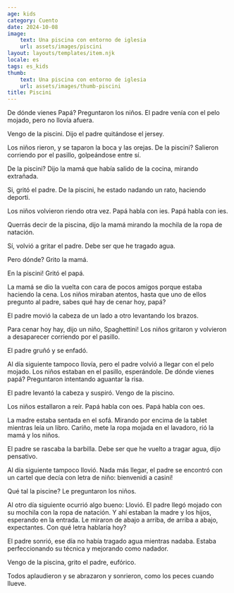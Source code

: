 ```yaml
---
age: kids
category: Cuento
date: 2024-10-08
image:
    text: Una piscina con entorno de iglesia
    url: assets/images/piscini
layout: layouts/templates/item.njk
locale: es
tags: es_kids
thumb:
    text: Una piscina con entorno de iglesia
    url: assets/images/thumb-piscini
title: Piscini
---
```


De dónde vienes Papá? Preguntaron los niños. El padre venía con el pelo mojado, pero no llovía afuera.

Vengo de la piscini. Dijo el padre quitándose el jersey.

Los niños rieron, y se taparon la boca y las orejas. De la piscini? Salieron corriendo por el pasillo, golpeándose entre sí.

De la piscini? Dijo la mamá que había salido de la cocina, mirando extrañada.

Si, gritó el padre. De la piscini, he estado nadando un rato, haciendo deporti.

Los niños volvieron riendo otra vez. Papá habla con ies. Papá habla con ies.

Querrás decir de la piscina, dijo la mamá mirando la mochila de la ropa de natación.

Sí, volvió a gritar el padre. Debe ser que he tragado agua.

Pero dónde? Grito la mamá.

En la piscini! Gritó el papá.

La mamá se dio la vuelta con cara de pocos amigos porque estaba haciendo la cena. Los niños miraban atentos, hasta que uno de ellos pregunto al padre, sabes qué hay de cenar hoy, papá?

El padre movió la cabeza de un lado a otro levantando los brazos.

Para cenar hoy hay, dijo un niño, Spaghettini! Los niños gritaron y volvieron a desaparecer corriendo por el pasillo.

El padre gruñó y se enfadó.


Al día siguiente tampoco llovía, pero el padre volvió a llegar con el pelo mojado. Los niños estaban en el pasillo, esperándole. De dónde vienes papá? Preguntaron intentando aguantar la risa.

El padre levantó la cabeza y suspiró. Vengo de la piscino.

Los niños estallaron a reír. Papá habla con oes. Papá habla con oes.

La madre estaba sentada en el sofá. Mirando por encima de la tablet mientras leía un libro. Cariño, mete la ropa mojada en el lavadoro, rió la mamá y los niños.

El padre se rascaba la barbilla. Debe ser que he vuelto a tragar agua, dijo pensativo.


Al día siguiente tampoco llovió. Nada más llegar, el padre se encontró con un cartel que decía con letra de niño: bienvenidi a casini!

Qué tal la piscine? Le preguntaron los niños.


Al otro día siguiente ocurrió algo bueno: Llovió. El padre llegó mojado con su mochila con la ropa de natación. Y ahí estaban la madre y los hijos, esperando en la entrada. Le miraron de abajo a arriba, de arriba a abajo, expectantes. Con qué letra hablaría hoy?

El padre sonrió, ese día no había tragado agua mientras nadaba. Estaba perfeccionando su técnica y mejorando como nadador.

Vengo de la piscina, grito el padre, eufórico.

Todos aplaudieron y se abrazaron y sonrieron, como los peces cuando llueve.

